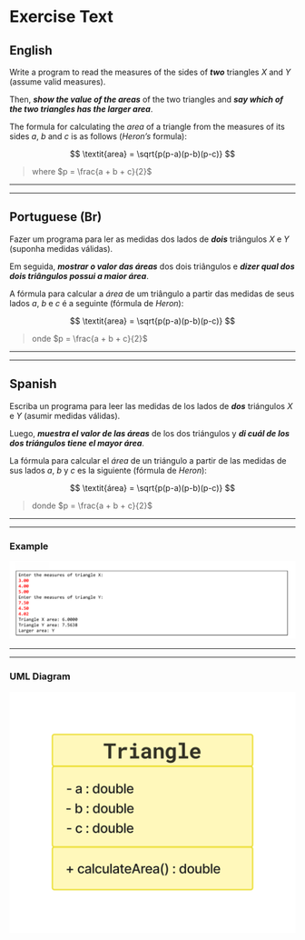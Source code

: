 # Exercise Text


## English

Write a program to read the measures of the sides of ***two*** triangles $X$ and $Y$ (assume valid measures).

Then, ***show the value of the areas*** of the two triangles and ***say which of the two triangles has the larger area***.


The formula for calculating the $area$ of a triangle from the measures of its sides $a$, $b$ and $c$ is as follows ($\textit{Heron's}$ formula):

$$ \textit{area} = \sqrt{p(p-a)(p-b)(p-c)} $$

> where $p = \frac{a + b + c}{2}$

---

---


## Portuguese (Br)

Fazer um programa para ler as medidas dos lados de ***dois*** triângulos $X$ e $Y$ (suponha medidas válidas). 


Em seguida, ***mostrar o valor das áreas*** dos dois triângulos e ***dizer qual dos dois triângulos possui a maior área***.


A fórmula para calcular a $área$ de um triângulo a partir das medidas de seus lados $a$, $b$ e $c$ é a seguinte (fórmula de $\textit{Heron}$):

$$ \textit{area} = \sqrt{p(p-a)(p-b)(p-c)} $$

> onde $p = \frac{a + b + c}{2}$

---

---


## Spanish

Escriba un programa para leer las medidas de los lados de ***dos*** triángulos $X$ e $Y$ (asumir medidas válidas).


Luego, ***muestra el valor de las áreas*** de los dos triángulos y ***di cuál de los dos triángulos tiene el mayor área***.


La fórmula para calcular el $área$ de un triángulo a partir de las medidas de sus lados $a$, $b$ y $c$ es la siguiente (fórmula de $\textit{Heron}$):

$$ \textit{área} = \sqrt{p(p-a)(p-b)(p-c)} $$

> donde $p = \frac{a + b + c}{2}$

---

---

### Example
![Exercise Example](./resources/example.png)


---

---



### UML Diagram
![Exercise UML Diagram](./resources/java025_UML.png)





